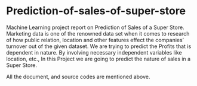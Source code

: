 # Prediction-of-sales-of-super-store
Machine Learning project report on Prediction of Sales of a Super Store. Marketing data is one of the renowned data set when it comes to research of how public relation, location and other features effect the companies’ turnover out of the given dataset. We are trying to predict the Profits that is dependent  in nature. By involving necessary independent variables like location, etc., In this Project we are going to predict the nature of sales in a Super Store. 

All the document, and source codes are mentioned above.
